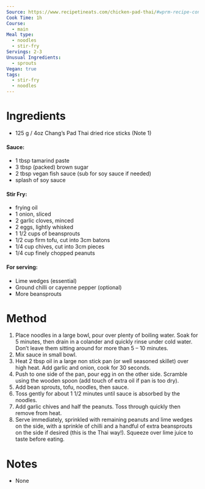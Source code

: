 ```yaml
---
Source: https://www.recipetineats.com/chicken-pad-thai/#wprm-recipe-container-29386
Cook Time: 1h
Course:
  - main
Meal type:
  - noodles
  - stir-fry
Servings: 2-3
Unusual Ingredients:
  - sprouts
Vegan: true
tags:
  - stir-fry
  - noodles
---
```

# Ingredients

- 125 g / 4oz Chang’s Pad Thai dried rice sticks (Note 1)

#### Sauce:

- 1 tbsp tamarind paste
- 3 tbsp (packed) brown sugar
- 2 tbsp vegan fish sauce (sub for soy sauce if needed)
- splash of soy sauce

#### Stir Fry:

- frying oil
- 1 onion, sliced
- 2 garlic cloves, minced
- 2 eggs, lightly whisked
- 1 1/2 cups of beansprouts
- 1/2 cup firm tofu, cut into 3cm batons
- 1/4 cup chives, cut into 3cm pieces
- 1/4 cup finely chopped peanuts

#### For serving:

- Lime wedges (essential)
- Ground chilli or cayenne pepper (optional)
- More beansprouts

# Method

1. Place noodles in a large bowl, pour over plenty of boiling water. Soak for 5 minutes, then drain in a colander and quickly rinse under cold water. Don’t leave them sitting around for more than 5 – 10 minutes.
2. Mix sauce in small bowl.
3. Heat 2 tbsp oil in a large non stick pan (or well seasoned skillet) over high heat. Add garlic and onion, cook for 30 seconds.
4. Push to one side of the pan, pour egg in on the other side. Scramble using the wooden spoon (add touch of extra oil if pan is too dry).
5. Add bean sprouts, tofu, noodles, then sauce.
6. Toss gently for about 1 1/2 minutes until sauce is absorbed by the noodles.
7. Add garlic chives and half the peanuts. Toss through quickly then remove from heat.
8. Serve immediately, sprinkled with remaining peanuts and lime wedges on the side, with a sprinkle of chilli and a handful of extra beansprouts on the side if desired (this is the Thai way!). Squeeze over lime juice to taste before eating.

# Notes

- None